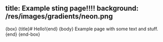 title: Example sting page!!!!
background: /res/images/gradients/neon.png
---
{box}
{title}# Hello!{end}
{body}
Example page with some text and stuff.
{end}
{end-box}
